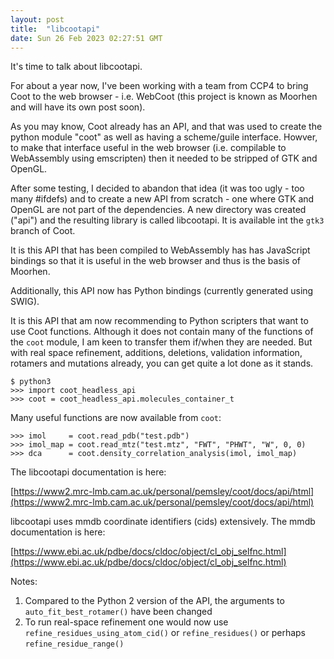 ```yaml
---
layout: post
title:  "libcootapi"
date: Sun 26 Feb 2023 02:27:51 GMT
---
```


It's time to talk about libcootapi.

For about a year now, I've been working with a team from CCP4 to
bring Coot to the web browser - i.e. WebCoot (this project is known
as Moorhen and will have its own post soon).

As you may know, Coot already has an API, and that was used to create
the python module "coot" as well as having a scheme/guile interface.
Howver, to make that interface useful in the web browser (i.e. compilable
to WebAssembly using emscripten) then it needed to be stripped of GTK and OpenGL.

After some testing, I decided to abandon that idea (it was too ugly -
too many #ifdefs) and to create a new API from scratch - one where GTK
and OpenGL are not part of the dependencies. A new directory was
created ("api") and the resulting library is called libcootapi. It is available
int the `gtk3` branch of Coot.

It is this API that has been compiled to WebAssembly has has
JavaScript bindings so that it is useful in the web browser and thus
is the basis of Moorhen.

Additionally, this API now has Python bindings (currently generated
using SWIG).

It is this API that am now recommending to Python scripters that want
to use Coot functions. Although it does not contain many of the
functions of the `coot` module, I am keen to transfer them if/when
they are needed. But with real space refinement, additions, deletions,
validation information, rotamers and mutations already, you can get
quite a lot done as it stands.

```
$ python3
>>> import coot_headless_api
>>> coot = coot_headless_api.molecules_container_t
```

Many useful functions are now available from `coot`:

```
>>> imol     = coot.read_pdb("test.pdb")
>>> imol_map = coot.read_mtz("test.mtz", "FWT", "PHWT", "W", 0, 0)
>>> dca      = coot.density_correlation_analysis(imol, imol_map)
```

The libcootapi documentation is here:

[https://www2.mrc-lmb.cam.ac.uk/personal/pemsley/coot/docs/api/html](https://www2.mrc-lmb.cam.ac.uk/personal/pemsley/coot/docs/api/html)

libcootapi uses mmdb coordinate identifiers (cids) extensively. The mmdb documentation is here:

[https://www.ebi.ac.uk/pdbe/docs/cldoc/object/cl_obj_selfnc.html](https://www.ebi.ac.uk/pdbe/docs/cldoc/object/cl_obj_selfnc.html)

Notes:

1. Compared to the Python 2 version of the API, the arguments to `auto_fit_best_rotamer()` have been changed
2. To run real-space refinement one would now use `refine_residues_using_atom_cid()` or `refine_residues()` or perhaps `refine_residue_range()`


